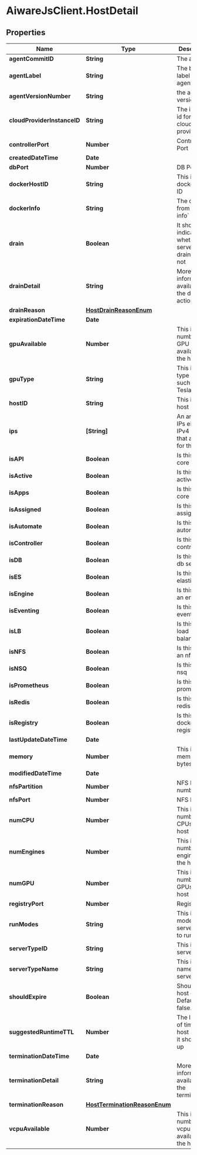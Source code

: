 # AiwareJsClient.HostDetail

## Properties

Name | Type | Description | Notes
------------ | ------------- | ------------- | -------------
**agentCommitID** | **String** | The agent ID | [optional] 
**agentLabel** | **String** | The build label for the agent | [optional] 
**agentVersionNumber** | **String** | the agent version | [optional] 
**cloudProviderInstanceID** | **String** | The instance id for the cloud provider | [optional] 
**controllerPort** | **Number** | Controller Port | [optional] 
**createdDateTime** | **Date** |  | [optional] 
**dbPort** | **Number** | DB Port | [optional] 
**dockerHostID** | **String** | This is the docker host ID | [optional] 
**dockerInfo** | **String** | The output from &#x60;docker info&#x60; | [optional] 
**drain** | **Boolean** | It should indicate whether the server is draining or not | [optional] 
**drainDetail** | **String** | More information if available on the drain action | [optional] 
**drainReason** | [**HostDrainReasonEnum**](HostDrainReasonEnum.md) |  | [optional] 
**expirationDateTime** | **Date** |  | [optional] 
**gpuAvailable** | **Number** | This is the number of GPU available on the host | [optional] 
**gpuType** | **String** | This is the type of GPU such as Tesla K80 | [optional] 
**hostID** | **String** | This is the host id | [optional] 
**ips** | **[String]** | An array of IPs either IPv4 or IPv6 that are valid for this host | [optional] 
**isAPI** | **Boolean** | Is this host core api | [optional] 
**isActive** | **Boolean** | Is this host active | [optional] 
**isApps** | **Boolean** | Is this host core apps | [optional] 
**isAssigned** | **Boolean** | Is this host assigned | [optional] 
**isAutomate** | **Boolean** | Is this host automate | [optional] 
**isController** | **Boolean** | Is this host a controller | [optional] 
**isDB** | **Boolean** | Is this host a db server | [optional] 
**isES** | **Boolean** | Is this host elasticsearch | [optional] 
**isEngine** | **Boolean** | Is this host an engine | [optional] 
**isEventing** | **Boolean** | Is this host eventing | [optional] 
**isLB** | **Boolean** | Is this host load balancer | [optional] 
**isNFS** | **Boolean** | Is this host an nfs server | [optional] 
**isNSQ** | **Boolean** | Is this host nsq | [optional] 
**isPrometheus** | **Boolean** | Is this host prometheus | [optional] 
**isRedis** | **Boolean** | Is this host redis | [optional] 
**isRegistry** | **Boolean** | Is this host a docker registry | [optional] 
**lastUpdateDateTime** | **Date** |  | [optional] 
**memory** | **Number** | This is the memory in bytes | [optional] 
**modifiedDateTime** | **Date** |  | [optional] 
**nfsPartition** | **Number** | NFS Partition number | [optional] 
**nfsPort** | **Number** | NFS Port | [optional] 
**numCPU** | **Number** | This is the number of CPUs on the host | [optional] 
**numEngines** | **Number** | This is the number of engines on the host | [optional] 
**numGPU** | **Number** | This is the number of GPUs on the host | [optional] 
**registryPort** | **Number** | Registry Port | [optional] 
**runModes** | **String** | This is the mode of server type to run | [optional] 
**serverTypeID** | **String** | This is the server type | [optional] 
**serverTypeName** | **String** | This is the name of server type | [optional] 
**shouldExpire** | **Boolean** | Should this host expire.  Default to false. | [optional] 
**suggestedRuntimeTTL** | **Number** | The length of time this host suggest it should be up | [optional] 
**terminationDateTime** | **Date** |  | [optional] 
**terminationDetail** | **String** | More information if available on the termination | [optional] 
**terminationReason** | [**HostTerminationReasonEnum**](HostTerminationReasonEnum.md) |  | [optional] 
**vcpuAvailable** | **Number** | This is the number of vcpu availables on the host | [optional] 


